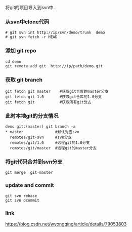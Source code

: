 将git的项目导入到svn中.

### 从svn中clone代码

```
# git svn int http://ip/svn/demo/trunk  demo
# git svn fetch -r HEAD
```

### 添加 git repo
```
cd demo
git remote add git  http://ip/path/demo.git
```

### 获取 git branch
```
git fetch git master    #获取git仓库的master分支
git fetch git 1.0       #获取git仓库的1.0分支
git fetch git           #获取所有git分支
```

### 此时本地git的分支情况
```
demo git:(master) git branch -a
* master              #默认对应svn
  remotes/git-svn     #svn分支
  remotes/git/1.0     #远程git的1.0分支
  remotes/git/master  #远程git的master分支
```

### 将git代码合并到svn分支
```
git merge  git-master
```

### update and commit
```
git svn rebase
git svn dcommit
```





### link
https://blog.csdn.net/wyongqing/article/details/79053803
